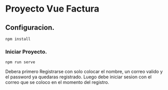 # Proyecto Vue Factura

## Configuracion.
```
npm install
```

### Iniciar Proyecto.
```
npm run serve
```
Debera primero Registrarse con solo colocar el nombre, un correo valido y el password ya quedaras registrado.
Luego debe iniciar sesion con el correo que se coloco en el momento del registro.

